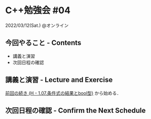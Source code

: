 # C++勉強会 #04

2022/03/12(Sat.) @オンライン

## 今回やること - Contents

- 講義と演習
- 次回日程の確認

## 講義と演習 - Lecture and Exercise

[前回の続き (H - 1.07.条件式の結果とbool型)](https://atcoder.jp/contests/apg4b/tasks/APG4b_h) から始める．

## 次回日程の確認 - Confirm the Next Schedule
